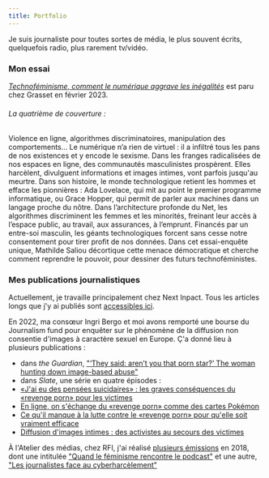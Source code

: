 ```yaml
---
title: Portfolio
---
```

Je suis journaliste pour toutes sortes de média, le plus souvent écrits, quelquefois radio, plus rarement tv/vidéo.

### Mon essai

[_Technoféminisme, comment le numérique aggrave les inégalités_](https://www.grasset.fr/livres/technofeminisme-9782246828822) est paru chez Grasset en février 2023.

###### La quatrième de couverture : 

Violence en ligne, algorithmes discriminatoires, manipulation des comportements… Le numérique n’a rien de virtuel : il a infiltré tous les pans de nos existences et y encode le sexisme.
Dans les franges radicalisées de nos espaces en ligne, des communautés masculinistes prospèrent. Elles harcèlent, divulguent informations et images intimes, vont parfois jusqu'au meurtre. Dans son histoire, le monde technologique retient les hommes et efface les pionnières : Ada Lovelace, qui mit au point le premier programme informatique, ou Grace Hopper, qui permit de parler aux machines dans un langage proche du nôtre. Dans l’architecture profonde du Net, les algorithmes discriminent les femmes et les minorités, freinant leur accès à l’espace public, au travail, aux assurances, à l’emprunt. Financés par un entre-soi masculin, les géants technologiques forcent sans cesse notre consentement pour tirer profit de nos données.
Dans cet essai-enquête unique, Mathilde Saliou décortique cette menace démocratique et cherche comment reprendre le pouvoir, pour dessiner des futurs technoféministes. 

### Mes publications journalistiques

Actuellement, je travaille principalement chez Next Inpact. Tous les articles longs que j'y ai publiés sont [accessibles ici](https://www.nextinpact.com/recherche;q=;a=54;r=;p=1). 

En 2022, ma consœur Ingri Bergo et moi avons remporté une bourse du Journalism fund pour enquêter sur le phénomène de la diffusion non consentie d'images à caractère sexuel en Europe. Ç'a donné lieu à plusieurs publications : 
- dans _the Guardian_, ["‘They said: aren’t you that porn star?’ The woman hunting down image-based abuse"](https://www.theguardian.com/global-development/2022/oct/19/they-said-arent-you-that-porn-star-the-woman-hunting-down-image-based-abuse)
- dans _Slate_, une série en quatre épisodes : 
 - [«J'ai eu des pensées suicidaires» : les graves conséquences du «revenge porn» pour les victimes](https://www.slate.fr/story/235033/revenge-porn-pornodivulgation-consequences-mortelles-victimes-suicide-depression)
 - [En ligne, on s'échange du «revenge porn» comme des cartes Pokémon](https://www.slate.fr/story/235372/revenge-porn-cartes-pokemon-collection-insultes-pornographie-intimite-femmes-discord-telegram)
 - [Ce qu'il manque à la lutte contre le «revenge porn» pour qu'elle soit vraiment efficace](https://www.slate.fr/story/235688/revenge-porn-consideration-lois-cyberviolences-femmes-cooperation-europe-reseaux-sociaux-sites-pornographiques)
 - [Diffusion d'images intimes : des activistes au secours des victimes](https://www.slate.fr/story/235976/revenge-porn-diffusion-images-intimes-activistes-associations-secours-victimes-traque-reseaux-sociaux)

À l'Atelier des médias, chez RFI, j'ai réalisé [plusieurs émissions](https://www.rfi.fr/fr/auteur/mathilde-saliou/) en 2018, dont une intitulée ["Quand le féminisme rencontre le podcast"](https://www.rfi.fr/fr/emission/20180915-quand-le-feminisme-rencontre-le-podcast) et une autre, ["Les journalistes face au cyberharcèlement"](https://www.rfi.fr/fr/emission/20181013-journalistes-cyberharcelement-insultes-lynchages-menaces-reseaux-sociaux)